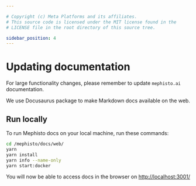 ```yaml
---

# Copyright (c) Meta Platforms and its affiliates.
# This source code is licensed under the MIT license found in the
# LICENSE file in the root directory of this source tree.

sidebar_position: 4
---
```


# Updating documentation

For large functionality changes, please remember to update `mephisto.ai` documentation.

We use Docusaurus package to make Markdown docs available on the web.

## Run locally

To run Mephisto docs on your local machine, run these commands:

```bash
cd /mephisto/docs/web/
yarn
yarn install
yarn info --name-only
yarn start:docker
```

You will now be able to access docs in the browser on [http://localhost:3001/](http://localhost:3001/)
